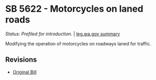 # SB 5622 - Motorcycles on laned roads
*Status: Prefiled for introduction.* | [leg.wa.gov summary](https://app.leg.wa.gov/billsummary?BillNumber=5622&Year=2021)

Modifying the operation of motorcycles on roadways laned for traffic.

## Revisions
* [Original Bill](1/)